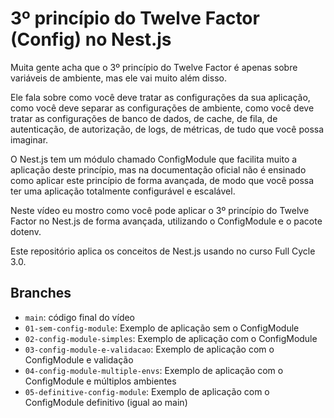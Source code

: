 # 3º princípio do Twelve Factor (Config) no Nest.js

Muita gente acha que o 3º princípio do Twelve Factor é apenas sobre variáveis de ambiente, mas ele vai muito além disso.

Ele fala sobre como você deve tratar as configurações da sua aplicação, como você deve separar as configurações de ambiente, como você deve tratar as configurações de banco de dados, de cache, de fila, de autenticação, de autorização, de logs, de métricas, de tudo que você possa imaginar.

O Nest.js tem um módulo chamado ConfigModule que facilita muito a aplicação deste princípio, mas na documentação oficial não é ensinado como aplicar este princípio de forma avançada, de modo que você possa ter uma aplicação totalmente configurável e escalável.

Neste vídeo eu mostro como você pode aplicar o 3º princípio do Twelve Factor no Nest.js de forma avançada, utilizando o ConfigModule e o pacote dotenv. []()

Este repositório aplica os conceitos de Nest.js usando no curso Full Cycle 3.0.

## Branches

- `main`: código final do vídeo
- `01-sem-config-module`: Exemplo de aplicação sem o ConfigModule
- `02-config-module-simples`: Exemplo de aplicação com o ConfigModule
- `03-config-module-e-validacao`: Exemplo de aplicação com o ConfigModule e validação
- `04-config-module-multiple-envs`: Exemplo de aplicação com o ConfigModule e múltiplos ambientes
- `05-definitive-config-module`: Exemplo de aplicação com o ConfigModule definitivo (igual ao main)


